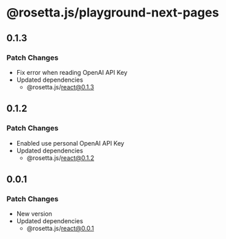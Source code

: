 # @rosetta.js/playground-next-pages

## 0.1.3

### Patch Changes

- Fix error when reading OpenAI API Key
- Updated dependencies
  - @rosetta.js/react@0.1.3

## 0.1.2

### Patch Changes

- Enabled use personal OpenAI API Key
- Updated dependencies
  - @rosetta.js/react@0.1.2

## 0.0.1

### Patch Changes

- New version
- Updated dependencies
  - @rosetta.js/react@0.0.1
